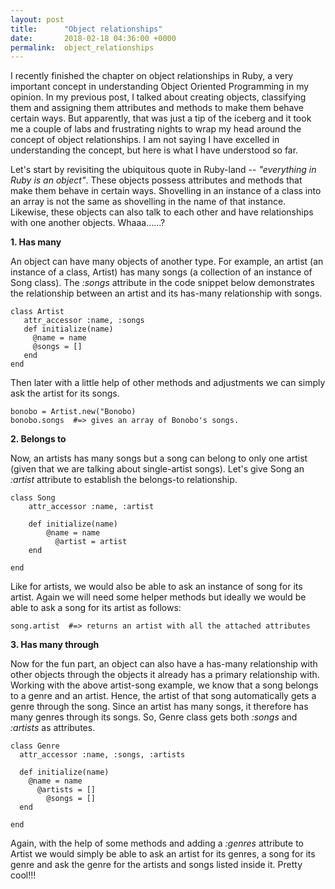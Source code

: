 ```yaml
---
layout: post
title:      "Object relationships"
date:       2018-02-18 04:36:00 +0000
permalink:  object_relationships
---
```


I recently finished the chapter on object relationships in Ruby, a very important concept in understanding Object Oriented Programming in my opinion. In my previous post, I talked about creating objects, classifying them and assigning them attributes and methods to make them behave certain ways. But apparently, that was just a tip of the iceberg and it took me a couple of labs and frustrating nights to wrap my head around the concept of object relationships. I am not saying I have excelled in understanding the concept, but here is what I have understood so far.

Let's start by revisiting the ubiquitous quote in Ruby-land -- *"everything in Ruby is an object"*. These objects possess attributes and methods that make them behave in certain ways. Shovelling in an instance of a class into an array is not the same as shovelling in the name of that instance. Likewise, these objects can also talk to each other and have relationships with one another objects. Whaaa......?

**1. Has many**

An object can have many objects of another type. For example, an artist (an instance of a class, Artist)  has many songs (a collection of an instance of Song class). The *:songs* attribute in the code snippet below demonstrates the relationship between an artist and its has-many relationship with songs.
 
 ```
class Artist
    attr_accessor :name, :songs
    def initialize(name)
      @name = name
      @songs = []         
    end
end
 
```
Then later with a little help of other methods and adjustments we can simply ask the artist for its songs.
```
bonobo = Artist.new("Bonobo)
bonobo.songs  #=> gives an array of Bonobo's songs.
```


**2. Belongs to**

Now, an artists has many songs but a song can belong to only one artist (given that we are talking about single-artist songs). Let's give Song an *:artist* attribute to establish the belongs-to relationship.

```
class Song
    attr_accessor :name, :artist
 
    def initialize(name)
	    @name = name
		  @artist = artist
	end
		
end
```
Like for artists, we would also be able to ask an instance of song for its artist. Again we will need some helper methods  but ideally we would be able to ask a song for its artist as follows:
```
song.artist  #=> returns an artist with all the attached attributes
```

**3. Has many through**

Now for the fun part, an object can also have a has-many relationship with other objects through the objects it already has a primary relationship with. Working with the above artist-song example, we know that a song belongs to a genre and an artist. Hence, the artist of that song automatically gets a genre through the song. Since an artist has many songs, it therefore has many genres through its songs. So, Genre class gets both *:songs* and *:artists* as attributes.

```
class Genre
  attr_accessor :name, :songs, :artists

  def initialize(name)
    @name = name
	  @artists = []
		@songs = []
  end
	
end
```
Again, with the help of some methods and adding a *:genres* attribute to Artist we would simply be able to ask an artist for its genres, a song for its genre and ask the genre for the artists and songs listed inside it. Pretty cool!!!





